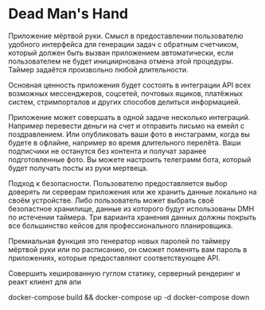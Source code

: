 # Dead Man's Hand

Приложение мёртвой руки.
Смысл в предоставлении пользователю удобного интерфейса для
генерации задач с обратным счетчиком, 
который должен быть вызван приложением автоматически, 
если пользователем не будет инициирнована отмена этой процедуры.
Таймер задаётся произвольно любой длительности.

Основная ценность приложения будет состоять в интеграции API всех возможных
мессенджеров, соцсетей, почтовых ящиков, платёжных систем, 
стримпорталов и других способов делиться информацией.

Приложение может совершать в одной задаче несколько интеграций.
Например перевести деньги на счет и отправить письмо на емейл с поздравлением.
Или опубликовать ваши фото в инстаграмм, когда вы будете в офлайне, 
например во время длительного перелёта. Ваши подписчики не останутся без контента
и получат заранее подготовленные фото. Вы можете настроить телеграмм бота,
который будет получать посты из руки мертвеца.

Подход к безопасности.
Пользователю предоставляется выбор доверять ли серверам приложения или же 
хранить данные локально на своём устройстве. Либо пользователь может выбрать 
своё безопастное хранилище, данные из которого будут использованы DMH 
по истечении таймера. Три варианта хранения данных должны покрыть все 
большинство кейсов для профессионального планировщика.

Премиальная функция это генератор новых паролей по таймеру мёртвой руки
или по расписанию, он сможет поменять вам пароль в приложениях, 
которые предоставляют соответствующее API.

Совершить хешированную гуглом статику, серверный рендеринг и реакт клиент для апи

docker-compose build 
&& docker-compose up -d
docker-compose down